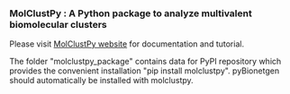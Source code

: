 ### MolClustPy : A Python package to analyze multivalent biomolecular clusters 

Please visit [MolClustPy website](https://molclustpy.github.io/index) for documentation and tutorial.

The folder "molclustpy_package" contains data for PyPI repository which provides the convenient installation "pip install molclustpy". pyBionetgen should automatically be installed with molclustpy.    
